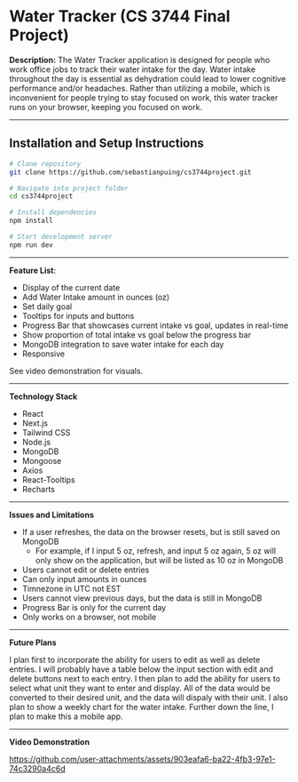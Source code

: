 # Water Tracker (CS 3744 Final Project)

**Description:** The Water Tracker application is designed for people who work office jobs to track their water intake for the day. Water intake throughout the day is essential as dehydration could lead to lower cognitive performance and/or headaches. Rather than utilizing a mobile, which is inconvenient for people trying to stay focused on work, this water tracker runs on your browser, keeping you focused on work.

---

## Installation and Setup Instructions 
```bash
# Clone repository
git clone https://github.com/sebastianpuing/cs3744project.git

# Navigate into project folder
cd cs3744project

# Install dependencies
npm install

# Start development server
npm run dev
```
---

**Feature List**:
* Display of the current date
* Add Water Intake amount in ounces (oz)
* Set daily goal
* Tooltips for inputs and buttons
* Progress Bar that showcases current intake vs goal, updates in real-time
* Show proportion of total intake vs goal below the progress bar
* MongoDB integration to save water intake for each day
* Responsive

See video demonstration for visuals.

---

**Technology Stack**
* React
* Next.js
* Tailwind CSS
* Node.js
* MongoDB
* Mongoose
* Axios
* React-Tooltips
* Recharts

--- 

**Issues and Limitations**
* If a user refreshes, the data on the browser resets, but is still saved on MongoDB
  * For example, if I input 5 oz, refresh, and input 5 oz again, 5 oz will only show on the application, but will be listed as 10 oz in MongoDB
* Users cannot edit or delete entries
* Can only input amounts in ounces
* Timnezone in UTC not EST
* Users cannot view previous days, but the data is still in MongoDB
* Progress Bar is only for the current day
* Only works on a browser, not mobile

--- 

**Future Plans**

  I plan first to incorporate the ability for users to edit as well as delete entries. I will probably have a table below the input section with edit and delete buttons next to each entry. I then plan to add the ability for users to select what unit they want to enter and display. All of the data would be converted to their desired unit, and the data will dispaly with their unit. I also plan to show a weekly chart for the water intake. Further down the line, I plan to make this a mobile app.

---

**Video Demonstration**

https://github.com/user-attachments/assets/903eafa6-ba22-4fb3-97e1-74c3290a4c6d


  




